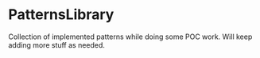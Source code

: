 # PatternsLibrary
Collection of  implemented patterns while doing some POC work. Will keep adding more stuff as needed.

